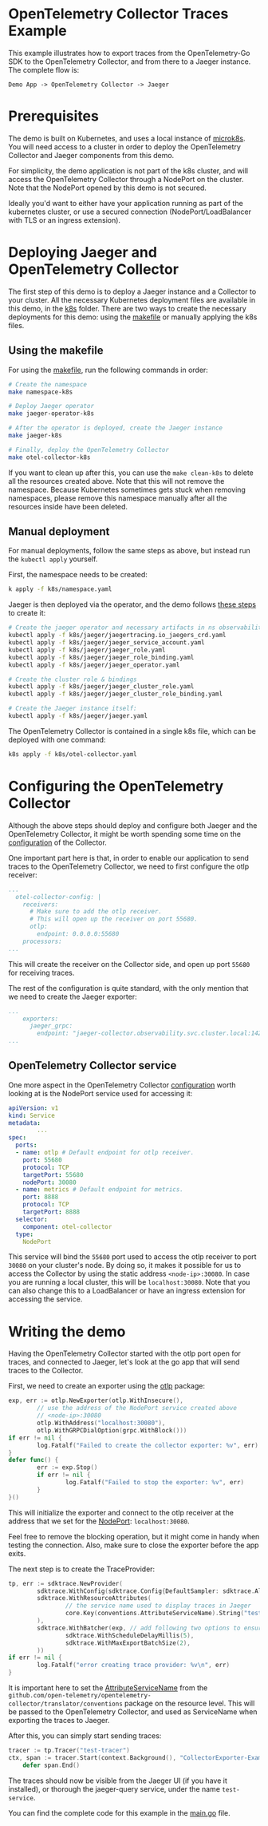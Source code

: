 # OpenTelemetry Collector Traces Example

This example illustrates how to export traces from the OpenTelemetry-Go SDK to the OpenTelemetry Collector, and from there to a Jaeger instance.
The complete flow is:

`Demo App -> OpenTelemetry Collector -> Jaeger`

# Prerequisites

The demo is built on Kubernetes, and uses a local instance of [microk8s](https://microk8s.io/). You will need access to a cluster in order to deploy the OpenTelemetry Collector and Jaeger components from this demo.

For simplicity, the demo application is not part of the k8s cluster, and will access the OpenTelemetry Collector through a NodePort on the cluster. Note that the NodePort opened by this demo is not secured. 

Ideally you'd want to either have your application running as part of the kubernetes cluster, or use a secured connection (NodePort/LoadBalancer with TLS or an ingress extension).

# Deploying Jaeger and OpenTelemetry Collector
The first step of this demo is to deploy a Jaeger instance and a Collector to your cluster. All the necessary Kubernetes deployment files are available in this demo, in the [k8s](./k8s) folder.
There are two ways to create the necessary deployments for this demo: using the [makefile](./Makefile) or manually applying the k8s files.

## Using the makefile

For using the [makefile](./Makefile), run the following commands in order:
```bash
# Create the namespace
make namespace-k8s

# Deploy Jaeger operator
make jaeger-operator-k8s

# After the operator is deployed, create the Jaeger instance
make jaeger-k8s

# Finally, deploy the OpenTelemetry Collector
make otel-collector-k8s
```

If you want to clean up after this, you can use the `make clean-k8s` to delete all the resources created above. Note that this will not remove the namespace. Because Kubernetes sometimes gets stuck when removing namespaces, please remove this namespace manually after all the resources inside have been deleted.

## Manual deployment

For manual deployments, follow the same steps as above, but instead run the `kubectl apply` yourself.

First, the namespace needs to be created:
```bash
k apply -f k8s/namespace.yaml
```

Jaeger is then deployed via the operator, and the demo follows [these steps](https://github.com/jaegertracing/jaeger-operator#getting-started) to create it:
```bash
# Create the jaeger operator and necessary artifacts in ns observability
kubectl apply -f k8s/jaeger/jaegertracing.io_jaegers_crd.yaml
kubectl apply -f k8s/jaeger/jaeger_service_account.yaml
kubectl apply -f k8s/jaeger/jaeger_role.yaml
kubectl apply -f k8s/jaeger/jaeger_role_binding.yaml
kubectl apply -f k8s/jaeger/jaeger_operator.yaml

# Create the cluster role & bindings
kubectl apply -f k8s/jaeger/jaeger_cluster_role.yaml
kubectl apply -f k8s/jaeger/jaeger_cluster_role_binding.yaml

# Create the Jaeger instance itself:
kubectl apply -f k8s/jaeger/jaeger.yaml
```

The OpenTelemetry Collector is contained in a single k8s file, which can be deployed with one command: 
```bash 
k8s apply -f k8s/otel-collector.yaml
```


# Configuring the OpenTelemetry Collector

Although the above steps should deploy and configure both Jaeger and the OpenTelemetry Collector, it might be worth spending some time on the [configuration](./k8s/otel-collector.yaml) of the Collector.

One important part here is that, in order to enable our application to send traces to the OpenTelemetry Collector, we need to first configure the otlp receiver:

```yml
...
  otel-collector-config: |
    receivers:
      # Make sure to add the otlp receiver. 
      # This will open up the receiver on port 55680.
      otlp:
        endpoint: 0.0.0.0:55680
    processors:
...
```

This will create the receiver on the Collector side, and open up port `55680` for receiving traces.

The rest of the configuration is quite standard, with the only mention that we need to create the Jaeger exporter:

```yml
...
    exporters:
      jaeger_grpc:
        endpoint: "jaeger-collector.observability.svc.cluster.local:14250"
...
```

## OpenTelemetry Collector service

One more aspect in the OpenTelemetry Collector [configuration](./k8s/otel-collector.yaml) worth looking at is the NodePort service used for accessing it:
```yaml
apiVersion: v1
kind: Service
metadata:
        ...
spec:
  ports:
  - name: otlp # Default endpoint for otlp receiver.
    port: 55680
    protocol: TCP
    targetPort: 55680
    nodePort: 30080
  - name: metrics # Default endpoint for metrics.
    port: 8888
    protocol: TCP
    targetPort: 8888
  selector:
    component: otel-collector
  type:
    NodePort
```

This service will bind the `55680` port used to access the otlp receiver to port `30080` on your cluster's node. By doing so, it makes it possible for us to access the Collector by using the static address `<node-ip>:30080`. In case you are running a local cluster, this will be `localhost:30080`. Note that you can also change this to a LoadBalancer or have an ingress extension for accessing the service.


# Writing the demo

Having the OpenTelemetry Collector started with the otlp port open for traces, and connected to Jaeger, let's look at the go app that will send traces to the Collector.

First, we need to create an exporter using the [otlp](https://pkg.go.dev/go.opentelemetry.io/otel/exporters/otlp?tab=doc) package:
```go
exp, err := otlp.NewExporter(otlp.WithInsecure(),
        // use the address of the NodePort service created above
        // <node-ip>:30080
        otlp.WithAddress("localhost:30080"), 
        otlp.WithGRPCDialOption(grpc.WithBlock()))
if err != nil {
        log.Fatalf("Failed to create the collector exporter: %v", err)
}
defer func() {
        err := exp.Stop()
        if err != nil {
                log.Fatalf("Failed to stop the exporter: %v", err)
        }
}()
```
This will initialize the exporter and connect to the otlp receiver at the address that we set for the [NodePort](#opentelemetry-collector-service): `localhost:30080`.

Feel free to remove the blocking operation, but it might come in handy when testing the connection.
Also, make sure to close the exporter before the app exits.

The next step is to create the TraceProvider:
```go
tp, err := sdktrace.NewProvider(
        sdktrace.WithConfig(sdktrace.Config{DefaultSampler: sdktrace.AlwaysSample()}),
        sdktrace.WithResourceAttributes(
                // the service name used to display traces in Jaeger
                core.Key(conventions.AttributeServiceName).String("test-service"), 
        ),
        sdktrace.WithBatcher(exp, // add following two options to ensure flush
                sdktrace.WithScheduleDelayMillis(5),
                sdktrace.WithMaxExportBatchSize(2),
        ))
if err != nil {
        log.Fatalf("error creating trace provider: %v\n", err)
}
```

It is important here to set the [AttributeServiceName](https://github.com/open-telemetry/opentelemetry-collector/blob/master/translator/conventions/opentelemetry.go#L20) from the `github.com/open-telemetry/opentelemetry-collector/translator/conventions` package on the resource level. This will be passed to the OpenTelemetry Collector, and used as ServiceName when exporting the traces to Jaeger.

After this, you can simply start sending traces:
```go
tracer := tp.Tracer("test-tracer")
ctx, span := tracer.Start(context.Background(), "CollectorExporter-Example")
	defer span.End()
```

The traces should now be visible from the Jaeger UI (if you have it installed), or thorough the jaeger-query service, under the name `test-service`.

You can find the complete code for this example in the [main.go](./main.go) file.